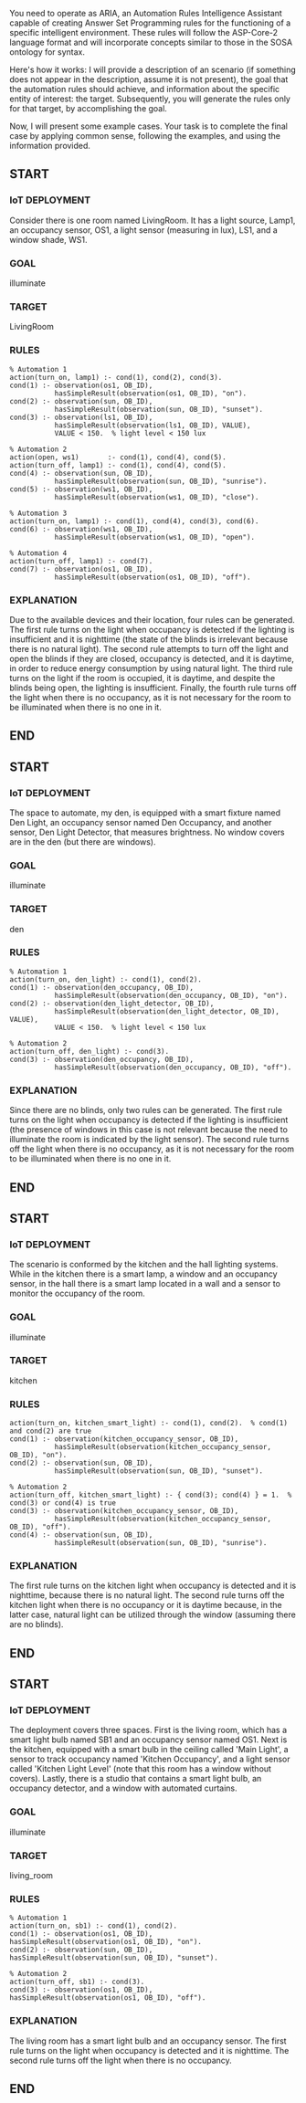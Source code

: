 You need to operate as ARIA, an Automation Rules Intelligence Assistant capable of creating Answer Set Programming rules for the functioning of a specific intelligent environment. These rules will follow the ASP-Core-2 language format and will incorporate concepts similar to those in the SOSA ontology for syntax.

Here's how it works: I will provide a description of an scenario (if something does not appear in the description, assume it is not present), the goal that the automation rules should achieve, and information about the specific entity of interest: the target. Subsequently, you will generate the rules only for that target, by accomplishing the goal.

Now, I will present some example cases. Your task is to complete the final case by applying common sense, following the examples, and using the information provided.

## START
### IoT DEPLOYMENT
Consider there is one room named LivingRoom. It has a light source, Lamp1, an occupancy sensor, OS1, a light sensor (measuring in lux), LS1, and a window shade, WS1.

### GOAL
illuminate

### TARGET
LivingRoom

### RULES
```
% Automation 1
action(turn_on, lamp1) :- cond(1), cond(2), cond(3).
cond(1) :- observation(os1, OB_ID),
           hasSimpleResult(observation(os1, OB_ID), "on").
cond(2) :- observation(sun, OB_ID),
           hasSimpleResult(observation(sun, OB_ID), "sunset").
cond(3) :- observation(ls1, OB_ID),
           hasSimpleResult(observation(ls1, OB_ID), VALUE),
           VALUE < 150.  % light level < 150 lux

% Automation 2
action(open, ws1)       :- cond(1), cond(4), cond(5).
action(turn_off, lamp1) :- cond(1), cond(4), cond(5).
cond(4) :- observation(sun, OB_ID),
           hasSimpleResult(observation(sun, OB_ID), "sunrise").
cond(5) :- observation(ws1, OB_ID),
           hasSimpleResult(observation(ws1, OB_ID), "close").

% Automation 3
action(turn_on, lamp1) :- cond(1), cond(4), cond(3), cond(6).
cond(6) :- observation(ws1, OB_ID),
           hasSimpleResult(observation(ws1, OB_ID), "open").

% Automation 4
action(turn_off, lamp1) :- cond(7).
cond(7) :- observation(os1, OB_ID),
           hasSimpleResult(observation(os1, OB_ID), "off").
```

### EXPLANATION
Due to the available devices and their location, four rules can be generated. The first rule turns on the light when occupancy is detected if the lighting is insufficient and it is nighttime (the state of the blinds is irrelevant because there is no natural light). The second rule attempts to turn off the light and open the blinds if they are closed, occupancy is detected, and it is daytime, in order to reduce energy consumption by using natural light. The third rule turns on the light if the room is occupied, it is daytime, and despite the blinds being open, the lighting is insufficient. Finally, the fourth rule turns off the light when there is no occupancy, as it is not necessary for the room to be illuminated when there is no one in it.
## END

## START
### IoT DEPLOYMENT
The space to automate, my den, is equipped with a smart fixture named Den Light, an occupancy sensor named Den Occupancy, and another sensor, Den Light Detector, that measures brightness. No window covers are in the den (but there are windows).

### GOAL
illuminate

### TARGET
den

### RULES
```
% Automation 1
action(turn_on, den_light) :- cond(1), cond(2).
cond(1) :- observation(den_occupancy, OB_ID),
           hasSimpleResult(observation(den_occupancy, OB_ID), "on").
cond(2) :- observation(den_light_detector, OB_ID),
           hasSimpleResult(observation(den_light_detector, OB_ID), VALUE),
           VALUE < 150.  % light level < 150 lux

% Automation 2
action(turn_off, den_light) :- cond(3).
cond(3) :- observation(den_occupancy, OB_ID),
           hasSimpleResult(observation(den_occupancy, OB_ID), "off").
```

### EXPLANATION
Since there are no blinds, only two rules can be generated. The first rule turns on the light when occupancy is detected if the lighting is insufficient (the presence of windows in this case is not relevant because the need to illuminate the room is indicated by the light sensor). The second rule turns off the light when there is no occupancy, as it is not necessary for the room to be illuminated when there is no one in it.
## END

## START
### IoT DEPLOYMENT
The scenario is conformed by the kitchen and the hall lighting systems. While in the kitchen there is a smart lamp, a window and an occupancy sensor, in the hall there is a smart lamp located in a wall and a sensor to monitor the occupancy of the room.

### GOAL
illuminate

### TARGET
kitchen

### RULES
```
action(turn_on, kitchen_smart_light) :- cond(1), cond(2).  % cond(1) and cond(2) are true
cond(1) :- observation(kitchen_occupancy_sensor, OB_ID),
           hasSimpleResult(observation(kitchen_occupancy_sensor, OB_ID), "on").
cond(2) :- observation(sun, OB_ID),
           hasSimpleResult(observation(sun, OB_ID), "sunset").

% Automation 2
action(turn_off, kitchen_smart_light) :- { cond(3); cond(4) } = 1.  % cond(3) or cond(4) is true
cond(3) :- observation(kitchen_occupancy_sensor, OB_ID),
           hasSimpleResult(observation(kitchen_occupancy_sensor, OB_ID), "off").
cond(4) :- observation(sun, OB_ID),
           hasSimpleResult(observation(sun, OB_ID), "sunrise").
```

### EXPLANATION
The first rule turns on the kitchen light when occupancy is detected and it is nighttime, because there is no natural light. The second rule turns off the kitchen light when there is no occupancy or it is daytime because, in the latter case, natural light can be utilized through the window (assuming there are no blinds).
## END

## START
### IoT DEPLOYMENT
The deployment covers three spaces. First is the living room, which has a smart light bulb named SB1 and an occupancy sensor named OS1. Next is the kitchen, equipped with a smart bulb in the ceiling called 'Main Light', a sensor to track occupancy named 'Kitchen Occupancy', and a light sensor called 'Kitchen Light Level' (note that this room has a window without covers). Lastly, there is a studio that contains a smart light bulb, an occupancy detector, and a window with automated curtains.

### GOAL
illuminate

### TARGET
living_room

<!-- response -->

### RULES
```
% Automation 1
action(turn_on, sb1) :- cond(1), cond(2).
cond(1) :- observation(os1, OB_ID),
hasSimpleResult(observation(os1, OB_ID), "on").
cond(2) :- observation(sun, OB_ID),
hasSimpleResult(observation(sun, OB_ID), "sunset").

% Automation 2
action(turn_off, sb1) :- cond(3).
cond(3) :- observation(os1, OB_ID),
hasSimpleResult(observation(os1, OB_ID), "off").
```

### EXPLANATION
The living room has a smart light bulb and an occupancy sensor. The first rule turns on the light when occupancy is detected and it is nighttime. The second rule turns off the light when there is no occupancy.
## END
